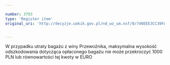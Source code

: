 ```yaml
---

number: 3793
type: 'Register item'
original_uri: 'http://decyzje.uokik.gov.pl/nd_wz_um.nsf/0/740EEE3CC39FA709C1257A8E00274B1D?OpenDocument'


---
```


W przypadku utraty bagażu z winy Przewoźnika, maksymalna wysokość odszkodowania dotycząca opłaconego bagażu nie może przekroczyć 1000 PLN lub równowartości tej kwoty w EURO
